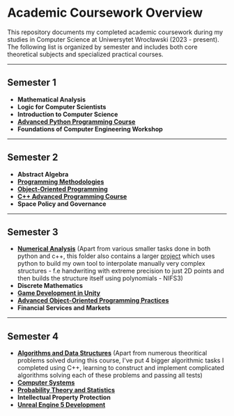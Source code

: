 # Academic Coursework Overview

This repository documents my completed academic coursework during my studies in Computer Science at Uniwersytet Wrocławski (2023 - present). The following list is organized by semester and includes both core theoretical subjects and specialized practical courses.  


---

## **Semester 1**
- **Mathematical Analysis** 
- **Logic for Computer Scientists** 
- **Introduction to Computer Science** 
- [**Advanced Python Programming Course**](https://github.com/kornelorawczak/Advanced-Python-Course) 
- **Foundations of Computer Engineering Workshop** 

---

## **Semester 2**
- **Abstract Algebra** 
- [**Programming Methodologies**](https://github.com/kornelorawczak/Advanced-Ocaml-Course)
- [**Object-Oriented Programming**](https://github.com/kornelorawczak/OOP-Course) 
- [**C++ Advanced Programming Course**](https://github.com/kornelorawczak/Advanced-CPP-Course) 
- **Space Policy and Governance** 

---

## **Semester 3**
- [**Numerical Analysis**](https://github.com/kornelorawczak/University-Overview/tree/main/Numerical%20Analysis) (Apart from various smaller tasks done in both python and c++, this folder also contains a larger [project](https://github.com/kornelorawczak/University-Overview/tree/main/Numerical%20Analysis/konkurs1) which uses python to build my own tool to interpolate manually very complex structures - f.e handwriting with extreme precision to just 2D points and then builds the structure itself using polynomials - NIFS3)
- **Discrete Mathematics** 
- [**Game Development in Unity**](https://github.com/kornelorawczak/Unity-Advanced-Course) 
- [**Advanced Object-Oriented Programming Practices**](https://github.com/kornelorawczak/University-Overview/tree/main/Advanced%20Object%20Oriented%20Programming%20Practices) 
- **Financial Services and Markets** 

---

## **Semester 4**
- [**Algorithms and Data Structures**](https://github.com/kornelorawczak/University-Overview/tree/main/Algorithms%20and%20Data%20Structures) (Apart from numerous theoritical problems solved during this course, I've put 4 bigger algorithmic tasks I completed using C++, learning to construct and implement complicated algorithms solving each of these problems and passing all tests) 
- [**Computer Systems**](https://github.com/kornelorawczak/University-Overview/tree/main/Computer%20Systems) 
- [**Probability Theory and Statistics**](https://github.com/kornelorawczak/University-Overview/tree/main/Probability%20Theory%20and%20Statistics) 
- **Intellectual Property Protection** 
- [**Unreal Engine 5 Development**](https://github.com/kornelorawczak/Unreal-Engine-5-Course)
